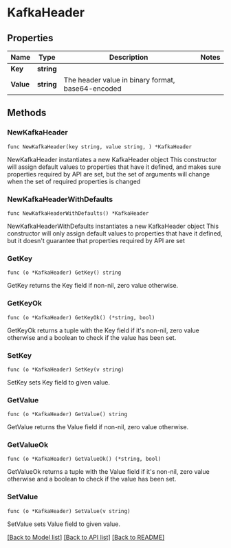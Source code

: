 # KafkaHeader

## Properties

Name | Type | Description | Notes
------------ | ------------- | ------------- | -------------
**Key** | **string** |  | 
**Value** | **string** | The header value in binary format, base64-encoded | 

## Methods

### NewKafkaHeader

`func NewKafkaHeader(key string, value string, ) *KafkaHeader`

NewKafkaHeader instantiates a new KafkaHeader object
This constructor will assign default values to properties that have it defined,
and makes sure properties required by API are set, but the set of arguments
will change when the set of required properties is changed

### NewKafkaHeaderWithDefaults

`func NewKafkaHeaderWithDefaults() *KafkaHeader`

NewKafkaHeaderWithDefaults instantiates a new KafkaHeader object
This constructor will only assign default values to properties that have it defined,
but it doesn't guarantee that properties required by API are set

### GetKey

`func (o *KafkaHeader) GetKey() string`

GetKey returns the Key field if non-nil, zero value otherwise.

### GetKeyOk

`func (o *KafkaHeader) GetKeyOk() (*string, bool)`

GetKeyOk returns a tuple with the Key field if it's non-nil, zero value otherwise
and a boolean to check if the value has been set.

### SetKey

`func (o *KafkaHeader) SetKey(v string)`

SetKey sets Key field to given value.


### GetValue

`func (o *KafkaHeader) GetValue() string`

GetValue returns the Value field if non-nil, zero value otherwise.

### GetValueOk

`func (o *KafkaHeader) GetValueOk() (*string, bool)`

GetValueOk returns a tuple with the Value field if it's non-nil, zero value otherwise
and a boolean to check if the value has been set.

### SetValue

`func (o *KafkaHeader) SetValue(v string)`

SetValue sets Value field to given value.



[[Back to Model list]](../README.md#documentation-for-models) [[Back to API list]](../README.md#documentation-for-api-endpoints) [[Back to README]](../README.md)


